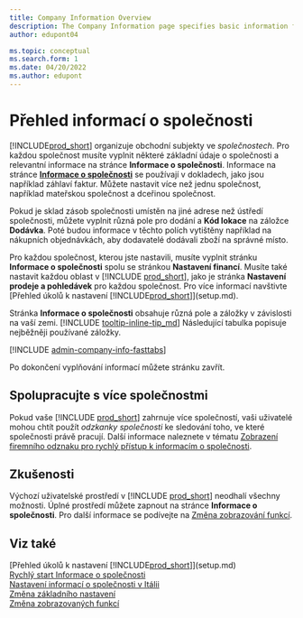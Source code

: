 ```yaml
---
title: Company Information Overview
description: The Company Information page specifies basic information for a business entity, such as name, addresses, and shipping information. 
author: edupont04

ms.topic: conceptual
ms.search.form: 1
ms.date: 04/20/2022
ms.author: edupont
---
```


# Přehled informací o společnosti

[!INCLUDE[prod_short](includes/prod_short.md)] organizuje obchodní subjekty ve *společnostech*. Pro každou společnost musíte vyplnit některé základní údaje o společnosti a relevantní informace na stránce **Informace o společnosti**. Informace na stránce [**Informace o společnosti**](https://businesscentral.dynamics.com/?page=1) se používají v dokladech, jako jsou například záhlaví faktur. Můžete nastavit více než jednu společnost, například mateřskou společnost a dceřinou společnost.

Pokud je sklad zásob společnosti umístěn na jiné adrese než ústředí společnosti, můžete vyplnit různá pole pro dodání a **Kód lokace** na záložce **Dodávka**. Poté budou informace v těchto polích vytištěny například na nákupních objednávkách, aby dodavatelé dodávali zboží na správné místo.

Pro každou společnost, kterou jste nastavili, musíte vyplnit stránku **Informace o společnosti** spolu se stránkou **Nastavení financí**. Musíte také nastavit každou oblast v  [!INCLUDE [prod_short](includes/prod_short.md)], jako je stránka **Nastavení prodeje a pohledávek** pro každou společnost. Pro více informací navštivte [Přehled úkolů k nastavení [!INCLUDE[prod_short](includes/prod_short.md)]](setup.md).

Stránka **Informace o společnosti** obsahuje různá pole a záložky v závislosti na vaší zemi. [!INCLUDE [tooltip-inline-tip_md](includes/tooltip-inline-tip_md.md)] Následující tabulka popisuje nejběžněji používané záložky.

[!INCLUDE [admin-company-info-fasttabs](includes/admin-company-info-fasttabs.md)]

Po dokončení vyplňování informací můžete stránku zavřít.

## Spolupracujte s více společnostmi

Pokud vaše [!INCLUDE [prod_short](includes/prod_short.md)] zahrnuje více společností, vaši uživatelé mohou chtít použít *odzkanky společnosti* ke sledování toho, ve které společnosti právě pracují. Další informace naleznete v tématu [Zobrazení firemního odznaku pro rychlý přístup k informacím o společnosti](ui-change-basic-settings.md#badge).

## Zkušenosti

Výchozí uživatelské prostředí v [!INCLUDE [prod_short](includes/prod_short.md)] neodhalí všechny možnosti. Úplné prostředí můžete zapnout na stránce **Informace o společnosti**. Pro další informace se podívejte na [Změna zobrazování funkcí](ui-experiences.md).

## Viz také

[Přehled úkolů k nastavení [!INCLUDE[prod_short](includes/prod_short.md)]](setup.md)  
[Rychlý start Informace o společnosti](quick-start-company-information.md)  
[Nastavení informací o společnosti v Itálii](LocalFunctionality/Italy/how-to-set-up-company-information.md)  
[Změna základního nastavení](ui-change-basic-settings.md)  
[Změna zobrazovaných funkcí](ui-experiences.md)